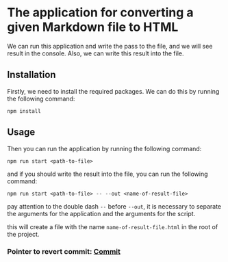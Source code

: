 # The application for converting a given Markdown file to HTML

We can run this application and write the pass to the file, and we will see result in the console. Also, we can write this result into the file.

## Installation

Firstly, we need to install the required packages. We can do this by running the following command:

```shell
npm install
```

## Usage

Then you can run the application by running the following command:

```shell
npm run start <path-to-file>
```

and if you should write the result into the file, you can run the following command:

```shell
npm run start <path-to-file> -- --out <name-of-result-file>
```
pay attention to the double dash `--` before `--out`, it is necessary to separate the arguments for the application and the arguments for the script.

this will create a file with the name `name-of-result-file.html` in the root of the project.

### Pointer to revert commit: <a href="https://github.com/igaryakqwe/md-to-html/commit/f47b90cbaac0ace2e14bdadaf7028a719bb98257">Commit</a>
